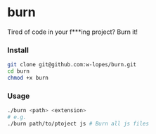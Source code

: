 # burn
Tired of code in your f***ing project? Burn it!

### Install
```bash
git clone git@github.com:w-lopes/burn.git
cd burn
chmod +x burn
```

### Usage
```bash
./burn <path> <extension>
# e.g.
./burn path/to/ptoject js # Burn all js files
```
